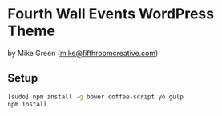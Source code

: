 # Fourth Wall Events WordPress Theme

by Mike Green (mike@fifthroomcreative.com)

## Setup

```bash
[sudo] npm install -g bower coffee-script yo gulp
npm install
```
